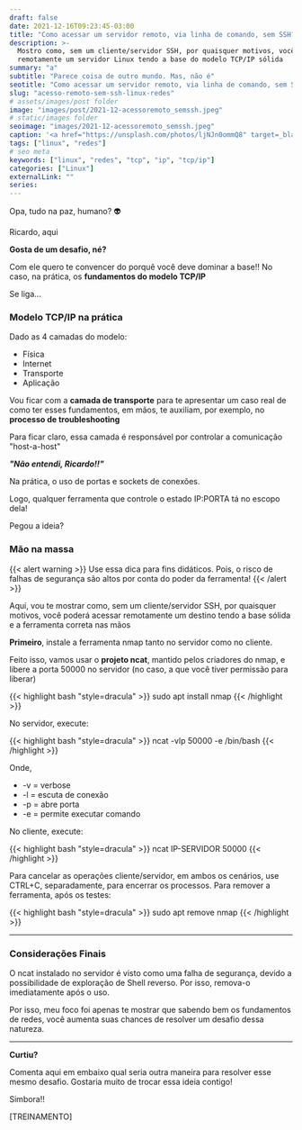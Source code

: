 ```yaml
---
draft: false
date: 2021-12-16T09:23:45-03:00
title: "Como acessar um servidor remoto, via linha de comando, sem SSH?"
description: >-
  Mostro como, sem um cliente/servidor SSH, por quaisquer motivos, você pode acessar 
  remotamente um servidor Linux tendo a base do modelo TCP/IP sólida
summary: "a"
subtitle: "Parece coisa de outro mundo. Mas, não é"
seotitle: "Como acessar um servidor remoto, via linha de comando, sem SSH?"
slug: "acesso-remoto-sem-ssh-linux-redes"
# assets/images/post folder
image: "images/post/2021-12-acessoremoto_semssh.jpeg"
# static/images folder
seoimage: "images/2021-12-acessoremoto_semssh.jpeg"
caption: '<a href="https://unsplash.com/photos/ljNJn0ommQ8" target=_blank">Photo by Stephen Leonardi</a>'
tags: ["linux", "redes"]
# seo meta
keywords: ["linux", "redes", "tcp", "ip", "tcp/ip"]
categories: ["Linux"]
externalLink: ""
series:
---
```


Opa, tudo na paz, humano? 👽

Ricardo, aqui

**Gosta de um desafio, né?**

Com ele quero te convencer do porquê você deve dominar a base!! No caso, na prática, os **fundamentos do modelo TCP/IP**

Se liga...

### Modelo TCP/IP na prática

Dado as 4 camadas do modelo:

- Física
- Internet
- Transporte
- Aplicação

Vou ficar com a **camada de transporte** para te apresentar um caso real de como ter esses fundamentos, em mãos, 
te auxiliam, por exemplo, no **processo de troubleshooting**

Para ficar claro, essa camada é responsável por controlar a comunicação "host-a-host"

***"Não entendi, Ricardo!!"***

Na prática, o uso de portas e sockets de conexões. 

Logo, qualquer ferramenta que controle o estado IP:PORTA tá no escopo dela!

Pegou a ideia?

### Mão na massa

{{< alert warning >}}
Use essa dica para fins didáticos. Pois, o risco de falhas de segurança são altos por conta do poder da ferramenta!
{{< /alert >}}

Aqui, vou te mostrar como, sem um cliente/servidor SSH, por quaisquer motivos, você poderá acessar remotamente um destino tendo a base sólida e a ferramenta correta nas mãos

**Primeiro**, instale a ferramenta nmap tanto no servidor como no cliente.

Feito isso, vamos usar o **projeto ncat**, mantido pelos criadores do nmap, e libere a porta 50000 no servidor 
(no caso, a que você tiver permissão para liberar)

{{< highlight bash "style=dracula" >}}
sudo apt install nmap
{{< /highlight >}}

No servidor, execute:

{{< highlight bash "style=dracula" >}}
ncat -vlp 50000 -e /bin/bash
{{< /highlight >}}

Onde,

- -v = verbose
- -l = escuta de conexão 
- -p = abre porta
- -e = permite executar comando

No cliente, execute:

{{< highlight bash "style=dracula" >}}
ncat IP-SERVIDOR 50000
{{< /highlight >}}

Para cancelar as operações cliente/servidor, em ambos os cenários, use CTRL+C, separadamente, para encerrar os processos. 
Para remover a ferramenta, após os testes:

{{< highlight bash "style=dracula" >}}
sudo apt remove nmap
{{< /highlight >}}

---

### Considerações Finais

O ncat instalado no servidor é visto como uma falha de segurança, devido a possibilidade de exploração de Shell reverso. Por isso, remova-o
imediatamente após o uso.

Por isso, meu foco foi apenas te mostrar que sabendo bem os fundamentos de redes, você aumenta suas chances de resolver um desafio dessa natureza.

----

**Curtiu?**

Comenta aqui em embaixo qual seria outra maneira para resolver esse mesmo desafio. Gostaria muito de trocar essa ideia contigo!

Simbora!!

[TREINAMENTO]
